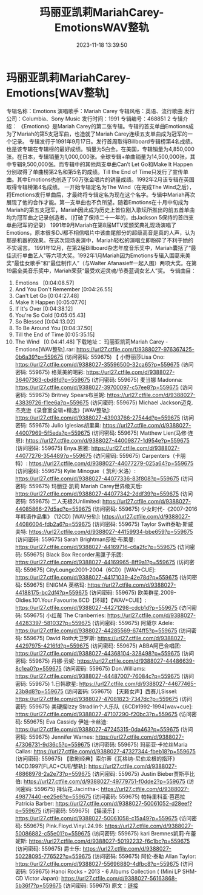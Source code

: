 ﻿---
title: 玛丽亚凯莉MariahCarey-EmotionsWAV整轨
date: 2023-11-18 13:39:50
categories: 外语音乐
tags: 外语音乐
---
# 玛丽亚凯莉MariahCarey-Emotions[WAV整轨]

专辑名称：Emotions
演唱歌手：Mariah Carey
专辑风格：英语、流行歌曲
发行公司：Columbia、Sony Music
发行时间：1991
专辑编号：468851 2
专辑介绍：
《Emotions》是Mariah
Carey的第二张专辑。专辑的首支单曲Emotions成为了Mariah的第5支冠军曲，也造就了Mariah
Carey连续五支单曲成为冠军的一个记录。
专辑发行于1991年9月17日。发行首周取得Billboard专辑榜第4名成绩。也是该专辑在专辑榜的最好成绩。销量为5白金。在美国，专辑销量为4,850,000张。在日本，专辑销量为1,000,000张。全球专辑+单曲销量为14,500,000张，其中专辑9,500,000张。而专辑中的其他两支单曲Can’t
Let Go和Make It Happen分别取得了单曲榜第2名和第5名的成绩。Till the End of
Time只发行了宣传单曲。其中Emotions也创造了50万张金唱片的销量成绩。1992年2月该专辑在英国取得专辑榜第4名成绩。
一开始专辑定名为The Wind（在完成The
Wind之后），将Emotions发行单曲后，才最终将专辑定名为现在这个名字。专辑中Mariah再次展现了他的合作才能。第一支单曲也不负所望。随着Emotions在十月中旬成为Mariah的第五支冠军，Mariah因此成为历史上首位刚入歌坛所推出的前五首单曲均为冠军曲之记录创造者。（打破了保持二十一年的，由Jackson
5保持的首四支单曲冠军的记录）
1991年9月Mariah在第8届MTV奖颁奖典礼现场演唱了Emotions，原本很多DJ都不相信唱片中该曲尾部分的超级高音是真的人声，认为那是机器的效果。在这次现场表演中，Mariah轻松的演唱立即粉碎了不利于她的不实谣言。
1991年12月，在第2届Billboard杂志年度音乐奖中，Mariah囊括了“最佳流行单曲艺人”等六项大奖。1992年1月Mariah因为Emotions专辑入围葛来美奖“最佳女歌手”和“最佳制作人”（与Walter
Afanasieff一起入围）两项大奖。在第19届全美音乐奖中，Mariah荣获“最受欢迎灵魂/节奏蓝调女艺人”奖。
专辑曲目：
01. Emotions   [0:04:08.57]
02. And You Don't Remember
[0:04:26.55]
03. Can't Let Go
[0:04:27.48]
04. Make It Happen
[0:05:07.70]
05. If It's Over
[0:04:38.12]
06. You're So Cold
[0:05:05.43]
07. So Blessed
[0:04:13.02]
08. To Be Around You
[0:04:37.50]
09. Till the End of Time
[0:05:35.15]
10. The Wind   [0:04:41.48]
下载地址：
玛丽亚凯莉Mariah Carey - Emotions[WAV整轨].rar: https://url27.ctfile.com/f/9388027-976367425-0b6a39?p=559675
(访问密码: 559675)
【
小野丽莎Lisa Ono: https://url27.ctfile.com/d/9388027-35596500-32ca65?p=559675
(访问密码: 559675)
格莱美的喝彩: https://url27.ctfile.com/d/9388027-36407363-cbd8fd?p=559675
(访问密码: 559675)
麦当娜 Madonna: https://url27.ctfile.com/d/9388027-39700097-c57ee8?p=559675
(访问密码: 559675)
Britney Spears布兰妮: https://url27.ctfile.com/d/9388027-43839726-f1ee6a?p=559675
(访问密码: 559675)
Michael Jackson迈克.杰克逊《录音室全辑+精选》[WAV整轨]: https://url27.ctfile.com/d/9388027-43903766-27544d?p=559675
(访问密码: 559675)
Julio Iglesias胡里奥: https://url27.ctfile.com/d/9388027-44007969-5f5eda?p=559675
(访问密码: 559675)
Matthew Lien(马修·连恩): https://url27.ctfile.com/d/9388027-44009877-1d954e?p=559675
(访问密码: 559675)
Enya.恩雅: https://url27.ctfile.com/d/9388027-44077276-354489?p=559675
(访问密码: 559675)
Carpenters（卡朋特）: https://url27.ctfile.com/d/9388027-44077279-025a64?p=559675
(访问密码: 559675)
Kylie Minogue（ 凯利·米洛）: https://url27.ctfile.com/d/9388027-44077336-83f808?p=559675
(访问密码: 559675)
玛丽亚·凯莉 Mariah Carey世界级天后: https://url27.ctfile.com/d/9388027-44077342-2ddf39?p=559675
(访问密码: 559675)
二人无极2Unlimited: https://url27.ctfile.com/d/9388027-44085866-27d5ad?p=559675
(访问密码: 559675)
少女时代-《2007-2016年韩语作品集》 (12CD) [WAV分轨]: https://url27.ctfile.com/d/9388027-44086004-fdb2a6?p=559675
(访问密码: 559675)
Taylor Swift泰勒·斯威夫特: https://url27.ctfile.com/d/9388027-44159934-bbe659?p=559675
(访问密码: 559675)
Sarah Brightman莎拉·布莱曼: https://url27.ctfile.com/d/9388027-44169716-c6a2fc?p=559675
(访问密码: 559675)
Black Box Recorder黑匣子乐团: https://url27.ctfile.com/d/9388027-44169965-8ff9a1?p=559675
(访问密码: 559675)
CityLounge2001-2004（6CD）[WAV+CUE]: https://url27.ctfile.com/d/9388027-44171039-42e78d?p=559675
(访问密码: 559675)
ENIGMA 英格玛: https://url27.ctfile.com/d/9388027-44188175-bc2df4?p=559675
(访问密码: 559675)
欧美群星.2009-Oldies.101.Your.Favourite.6CD【环球】【WAV+CUE】: https://url27.ctfile.com/d/9388027-44271298-cdcb1d?p=559675
(访问密码: 559675)
小红莓 The Cranberries: https://url27.ctfile.com/d/9388027-44283397-581032?p=559675
(访问密码: 559675)
阿黛尔 Adele: https://url27.ctfile.com/d/9388027-44285569-674ff5?p=559675
(访问密码: 559675)
David Roth大卫罗斯: https://url27.ctfile.com/d/9388027-44297975-4216fd?p=559675
(访问密码: 559675)
ABBA阿巴合唱团: https://url27.ctfile.com/d/9388027-44368104-328498?p=559675
(访问密码: 559675)
丹娜·云妮: https://url27.ctfile.com/d/9388027-44486639-8c1ea0?p=559675
(访问密码: 559675)
Don.Williams: https://url27.ctfile.com/d/9388027-44487007-76084c?p=559675
(访问密码: 559675)
1.日韩歌星: https://url27.ctfile.com/d/9388027-44677465-23b8d8?p=559675
(访问密码: 559675)
【天籁女声】西赛儿Sissel: https://url27.ctfile.com/d/9388027-47081823-7347dc?p=559675
(访问密码: 559675)
美硬摇Izzy Stradlin个人乐队《6CD》1992-1994[wav+cue]: https://url27.ctfile.com/d/9388027-47107290-f20bc3?p=559675
(访问密码: 559675)
Eva Cassidy 伊娃·卡丝迪: https://url27.ctfile.com/d/9388027-47245315-0da463?p=559675
(访问密码: 559675)
Jennifer Warnes: https://url27.ctfile.com/d/9388027-47306731-9d36c5?p=559675
(访问密码: 559675)
玛丽亚·卡拉丝Maria Callas: https://url27.ctfile.com/d/9388027-47327344-fbeb18?p=559675
(访问密码: 559675)
【歌剧经典】索尔蒂《瓦格纳-尼伯龙根的指环》14CD.1997[FLAC+CUE/整轨]: https://url27.ctfile.com/d/9388027-48868978-2a2e73?p=559675
(访问密码: 559675)
Justin Bieber贾斯亭比伯: https://url27.ctfile.com/d/9388027-49779751-f0dde2?p=559675
(访问密码: 559675)
择仙花.Jacintha-: https://url27.ctfile.com/d/9388027-49877440-ee25e6?p=559675
(访问密码: 559675)
帕特里科亚·芭芭拉Patricia Barber: https://url27.ctfile.com/d/9388027-50061052-d28eef?p=559675
(访问密码: 559675)
【摇滚乐】: https://url27.ctfile.com/d/9388027-50061058-c15a49?p=559675
(访问密码: 559675)
Pink.Floyd.Vinyl.24.96: https://url27.ctfile.com/d/9388027-50086882-c55e01?p=559675
(访问密码: 559675)
kari Bremnes凯莉·布蕾妮斯: https://url27.ctfile.com/d/9388027-50192232-f6c1bc?p=559675
(访问密码: 559675)
爵士乐: https://url27.ctfile.com/d/9388027-50228095-776522?p=559675
(访问密码: 559675)
阿伦·泰勒 Allan Taylor: https://url27.ctfile.com/d/9388027-55696880-4dfbc8?p=559675
(访问密码: 559675)
Hanoi Rocks - 2013 - 6 Albums Collection ( (Mini LP SHM-CD
Victor Japan): https://url27.ctfile.com/d/9388027-56163868-5b36f7?p=559675
(访问密码: 559675)
原文：[链接](https://blog.sina.com.cn/s/blog_1647c7e76010313s4.html)